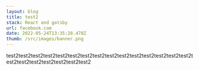 ```yaml
---
layout: blog
title: test2
stack: React and gatsby
url: facebook.com
date: 2022-05-24T13:35:28.478Z
thumb: /src/images/banner.png
---
```

test2test2test2test2test2test2test2test2test2test2test2test2test2test2test2test2test2test2test2test2test2test2